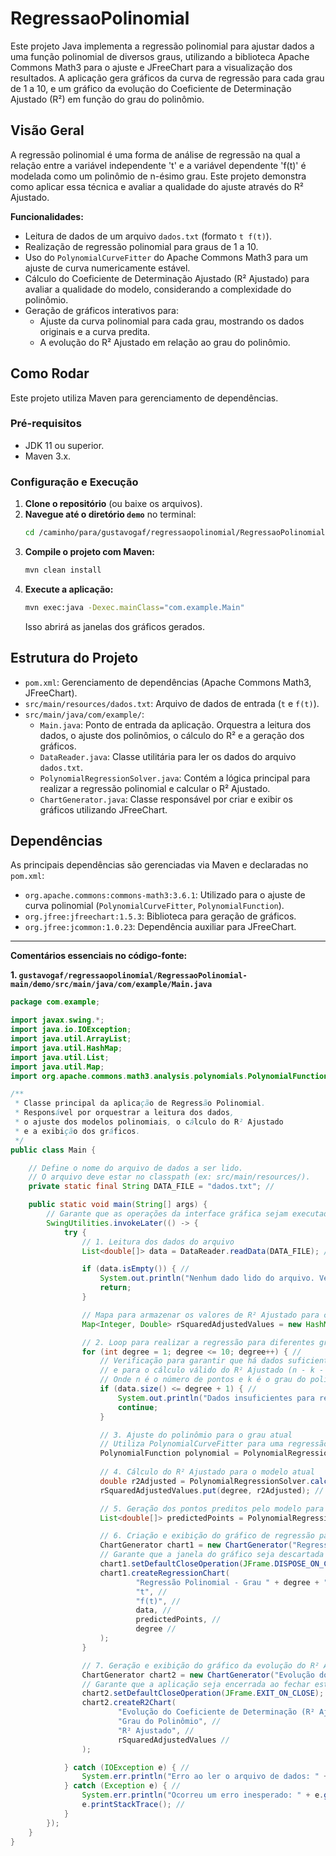 # RegressaoPolinomial

Este projeto Java implementa a regressão polinomial para ajustar dados a uma função polinomial de diversos graus, utilizando a biblioteca Apache Commons Math3 para o ajuste e JFreeChart para a visualização dos resultados. A aplicação gera gráficos da curva de regressão para cada grau de 1 a 10, e um gráfico da evolução do Coeficiente de Determinação Ajustado (R²) em função do grau do polinômio.

## Visão Geral

A regressão polinomial é uma forma de análise de regressão na qual a relação entre a variável independente 't' e a variável dependente 'f(t)' é modelada como um polinômio de n-ésimo grau. Este projeto demonstra como aplicar essa técnica e avaliar a qualidade do ajuste através do R² Ajustado.

**Funcionalidades:**
* Leitura de dados de um arquivo `dados.txt` (formato `t f(t)`).
* Realização de regressão polinomial para graus de 1 a 10.
* Uso do `PolynomialCurveFitter` do Apache Commons Math3 para um ajuste de curva numericamente estável.
* Cálculo do Coeficiente de Determinação Ajustado (R² Ajustado) para avaliar a qualidade do modelo, considerando a complexidade do polinômio.
* Geração de gráficos interativos para:
    * Ajuste da curva polinomial para cada grau, mostrando os dados originais e a curva predita.
    * A evolução do R² Ajustado em relação ao grau do polinômio.

## Como Rodar

Este projeto utiliza Maven para gerenciamento de dependências.

### Pré-requisitos

* JDK 11 ou superior.
* Maven 3.x.

### Configuração e Execução

1.  **Clone o repositório** (ou baixe os arquivos).
2.  **Navegue até o diretório `demo`** no terminal:
    ```bash
    cd /caminho/para/gustavogaf/regressaopolinomial/RegressaoPolinomial-main/demo
    ```
3.  **Compile o projeto com Maven:**
    ```bash
    mvn clean install
    ```
4.  **Execute a aplicação:**
    ```bash
    mvn exec:java -Dexec.mainClass="com.example.Main"
    ```
    Isso abrirá as janelas dos gráficos gerados.

## Estrutura do Projeto

* `pom.xml`: Gerenciamento de dependências (Apache Commons Math3, JFreeChart).
* `src/main/resources/dados.txt`: Arquivo de dados de entrada (`t` e `f(t)`).
* `src/main/java/com/example/`:
    * `Main.java`: Ponto de entrada da aplicação. Orquestra a leitura dos dados, o ajuste dos polinômios, o cálculo do R² e a geração dos gráficos.
    * `DataReader.java`: Classe utilitária para ler os dados do arquivo `dados.txt`.
    * `PolynomialRegressionSolver.java`: Contém a lógica principal para realizar a regressão polinomial e calcular o R² Ajustado.
    * `ChartGenerator.java`: Classe responsável por criar e exibir os gráficos utilizando JFreeChart.

## Dependências

As principais dependências são gerenciadas via Maven e declaradas no `pom.xml`:

* `org.apache.commons:commons-math3:3.6.1`: Utilizado para o ajuste de curva polinomial (`PolynomialCurveFitter`, `PolynomialFunction`).
* `org.jfree:jfreechart:1.5.3`: Biblioteca para geração de gráficos.
* `org.jfree:jcommon:1.0.23`: Dependência auxiliar para JFreeChart.

---

**Comentários essenciais no código-fonte:**


**1. `gustavogaf/regressaopolinomial/RegressaoPolinomial-main/demo/src/main/java/com/example/Main.java`**

```java
package com.example;

import javax.swing.*;
import java.io.IOException;
import java.util.ArrayList;
import java.util.HashMap;
import java.util.List;
import java.util.Map;
import org.apache.commons.math3.analysis.polynomials.PolynomialFunction; // Importação adicionada

/**
 * Classe principal da aplicação de Regressão Polinomial.
 * Responsável por orquestrar a leitura dos dados,
 * o ajuste dos modelos polinomiais, o cálculo do R² Ajustado
 * e a exibição dos gráficos.
 */
public class Main {

    // Define o nome do arquivo de dados a ser lido.
    // O arquivo deve estar no classpath (ex: src/main/resources/).
    private static final String DATA_FILE = "dados.txt"; //

    public static void main(String[] args) {
        // Garante que as operações da interface gráfica sejam executadas na Event Dispatch Thread (EDT)
        SwingUtilities.invokeLater(() -> {
            try {
                // 1. Leitura dos dados do arquivo
                List<double[]> data = DataReader.readData(DATA_FILE); //

                if (data.isEmpty()) { //
                    System.out.println("Nenhum dado lido do arquivo. Verifique o arquivo " + DATA_FILE); //
                    return;
                }

                // Mapa para armazenar os valores de R² Ajustado para cada grau do polinômio
                Map<Integer, Double> rSquaredAdjustedValues = new HashMap<>(); //

                // 2. Loop para realizar a regressão para diferentes graus (de 1 a 10)
                for (int degree = 1; degree <= 10; degree++) { //
                    // Verificação para garantir que há dados suficientes para uma regressão estável
                    // e para o cálculo válido do R² Ajustado (n - k - 1 > 0).
                    // Onde n é o número de pontos e k é o grau do polinômio.
                    if (data.size() <= degree + 1) { //
                        System.out.println("Dados insuficientes para regressão de grau " + degree + " e cálculo de R² Ajustado. Pulando."); //
                        continue;
                    }

                    // 3. Ajuste do polinômio para o grau atual
                    // Utiliza PolynomialCurveFitter para uma regressão numericamente mais estável.
                    PolynomialFunction polynomial = PolynomialRegressionSolver.fitPolynomial(data, degree); //
                    
                    // 4. Cálculo do R² Ajustado para o modelo atual
                    double r2Adjusted = PolynomialRegressionSolver.calculateR2Adjusted(data, polynomial, degree); //
                    rSquaredAdjustedValues.put(degree, r2Adjusted); //

                    // 5. Geração dos pontos preditos pelo modelo para plotagem da curva
                    List<double[]> predictedPoints = PolynomialRegressionSolver.generatePredictedPoints(data, polynomial); //

                    // 6. Criação e exibição do gráfico de regressão para o grau atual
                    ChartGenerator chart1 = new ChartGenerator("Regressão Polinomial - Grau " + degree); //
                    // Garante que a janela do gráfico seja descartada ao ser fechada, liberando recursos.
                    chart1.setDefaultCloseOperation(JFrame.DISPOSE_ON_CLOSE); //
                    chart1.createRegressionChart(
                            "Regressão Polinomial - Grau " + degree + " (R² Ajustado = " + String.format("%.4f", r2Adjusted) + ")", //
                            "t", //
                            "f(t)", //
                            data, //
                            predictedPoints, //
                            degree //
                    );
                }

                // 7. Geração e exibição do gráfico da evolução do R² Ajustado por grau
                ChartGenerator chart2 = new ChartGenerator("Evolução do Coeficiente de Determinação (R² Ajustado)"); //
                // Garante que a aplicação seja encerrada ao fechar este último gráfico.
                chart2.setDefaultCloseOperation(JFrame.EXIT_ON_CLOSE); //
                chart2.createR2Chart(
                        "Evolução do Coeficiente de Determinação (R² Ajustado)", //
                        "Grau do Polinômio", //
                        "R² Ajustado", //
                        rSquaredAdjustedValues //
                );

            } catch (IOException e) { //
                System.err.println("Erro ao ler o arquivo de dados: " + e.getMessage()); //
            } catch (Exception e) { //
                System.err.println("Ocorreu um erro inesperado: " + e.getMessage()); //
                e.printStackTrace(); //
            }
        });
    }
}

